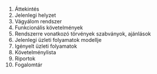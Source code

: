 1. Áttekintés
2. Jelenlegi helyzet
3. Vágyálom rendszer
4. Funkcionális követelmények
5. Rendszerre vonatkozó törvények szabványok, ajánlások
6. Jelenlegi üzleti folyamatok modellje
7. Igényelt üzleti folyamatok
8. Követelménylista
9. Riportok
10. Fogalomtár